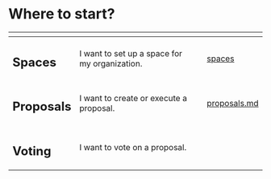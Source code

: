 # Where to start?



<table data-view="cards"><thead><tr><th></th><th></th><th></th><th data-hidden data-card-target data-type="content-ref"></th></tr></thead><tbody><tr><td><h2>Spaces</h2></td><td>I want to set up a space for my organization.</td><td></td><td><a href="spaces/">spaces</a></td></tr><tr><td><h2>Proposals</h2></td><td>I want to create or execute a proposal.</td><td></td><td><a href="proposals.md">proposals.md</a></td></tr><tr><td><h2>Voting</h2></td><td>I want to vote on a proposal.</td><td></td><td></td></tr></tbody></table>
